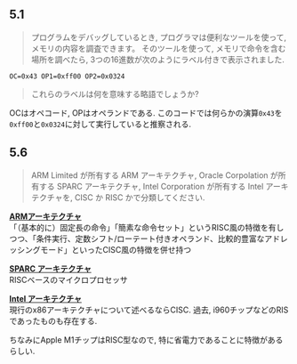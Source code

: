 ## 5.1
>プログラムをデバッグしているとき, プログラマは便利なツールを使って, メモリの内容を調査できます。
>そのツールを使って, メモリで命令を含む場所を調べたら, 3つの16進数が次のようにラベル付きで表示されました.

```OC=0x43 OP1=0xff00 OP2=0x0324```

>これらのラベルは何を意味する略語でしょうか?

OCはオペコード, OPはオペランドである. このコードでは何らかの演算`0x43`を`0xff00`と`0x0324`に対して実行していると推察される.

## 5.6
>ARM Limited が所有する ARM アーキテクチャ, Oracle Corpolation が所有する
> SPARC アーキテクチャ, Intel Corporation が所有する Intel アーキテクチャを,
>CISC か RISC かで分類してください.

**[ARMアーキテクチャ](https://ja.wikipedia.org/wiki/ARM%E3%82%A2%E3%83%BC%E3%82%AD%E3%83%86%E3%82%AF%E3%83%81%E3%83%A3)**<br>
「（基本的に）固定長の命令」「簡素な命令セット」というRISC風の特徴を有しつつ、「条件実行、定数シフト/ローテート付きオペランド、比較的豊富なアドレッシングモード」といったCISC風の特徴を併せ持つ

**[SPARC アーキテクチャ](https://ja.wikipedia.org/wiki/SPARC)**<br>
RISCベースのマイクロプロセッサ

**[Intel アーキテクチャ](https://ja.wikipedia.org/wiki/X86)**<br>
現行のx86アーキテクチャについて述べるならCISC.
過去, i960チップなどのRISであったものも存在する.

ちなみにApple M1チップはRISC型なので, 特に省電力であることに特徴があるらしい.